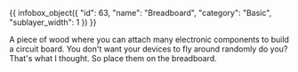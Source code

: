 {{ infobox_object({
	"id": 63,
	"name": "Breadboard",
	"category": "Basic",
	"sublayer_width": 1
}) }}

A piece of wood where you can attach many electronic components to build a circuit board. You don't want your devices to fly around randomly do you? That's what I thought. So place them on the breadboard.
